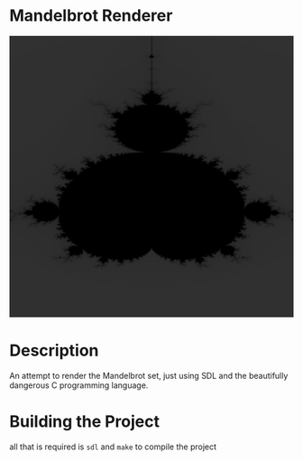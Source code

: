 # Mandelbrot Renderer

![example image](./images/example2.png)

# Description

An attempt to render the Mandelbrot set, just using SDL and the beautifully dangerous C programming language.

# Building the Project

all that is required is `sdl` and `make` to compile the project
